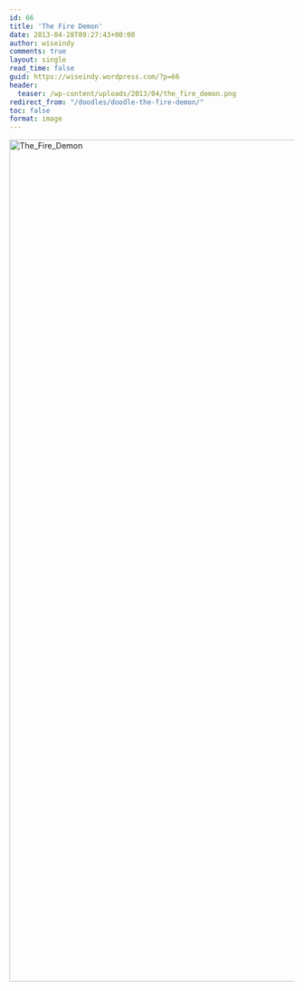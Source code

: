 ```yaml
---
id: 66
title: 'The Fire Demon'
date: 2013-04-28T09:27:43+00:00
author: wiseindy
comments: true
layout: single
read_time: false
guid: https://wiseindy.wordpress.com/?p=66
header:
  teaser: /wp-content/uploads/2013/04/the_fire_demon.png
redirect_from: "/doodles/doodle-the-fire-demon/"
toc: false
format: image
---
```

<img class="alignnone size-full wp-image-68" alt="The_Fire_Demon" src="https://wiseindy.com/wp-content/uploads/2013/04/the_fire_demon.png" width="960" height="1487" />